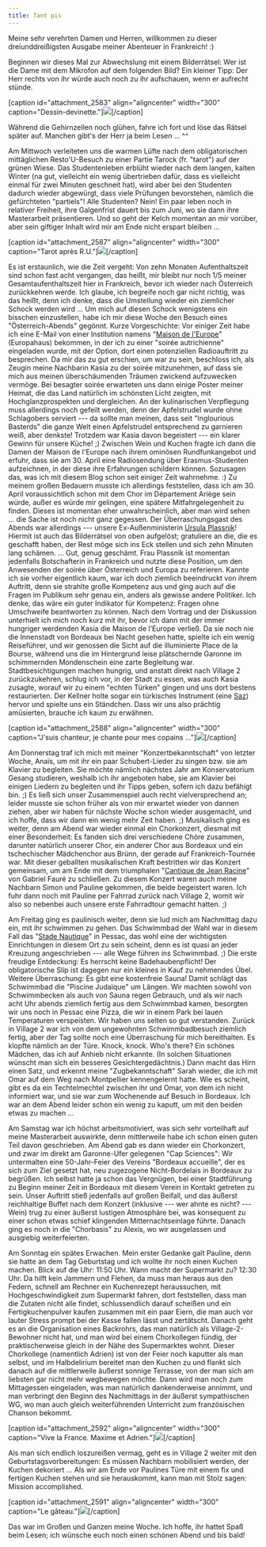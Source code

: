 ```yaml
---
title: Tant pis
---
```


Meine sehr verehrten Damen und Herren, willkommen zu dieser dreiunddreißigsten Ausgabe meiner Abenteuer in Frankreich! :)

Beginnen wir dieses Mal zur Abwechslung mit einem Bilderrätsel: Wer ist die Dame mit dem Mikrofon auf dem folgenden Bild? Ein kleiner Tipp: Der Herr rechts von ihr würde auch noch zu ihr aufschauen, wenn er aufrecht stünde.

[caption id="attachment_2583" align="aligncenter" width="300" caption="Dessin-devinette."][![](http://youcanmakeit.at/wp-content/uploads/2013/04/Photo3035-300x225.jpg)](http://youcanmakeit.at/blog/tant-pis/attachment/photo3035/)[/caption]

Während die Gehirnzellen noch glühen, fahre ich fort und löse das Rätsel später auf. Manchen gibt's der Herr ja beim Lesen ... ^^

Am Mittwoch verleiteten uns die warmen Lüfte nach dem obligatorischen mittäglichen Resto'U-Besuch zu einer Partie Tarock (fr. "tarot") auf der grünen Wiese. Das Studentenleben erblüht wieder nach dem langen, kalten Winter (na gut, vielleicht ein wenig übertrieben dafür, dass es vielleicht einmal für zwei Minuten geschneit hat), wird aber bei den Studenten dadurch wieder abgewürgt, dass viele Prüfungen bevorstehen, nämlich die gefürchteten "partiels"! Alle Studenten? Nein! Ein paar leben noch in relativer Freiheit, ihre Galgenfrist dauert bis zum Juni, wo sie dann ihre Masterarbeit präsentieren. Und so geht der Kelch momentan an mir vorüber, aber sein giftiger Inhalt wird mir am Ende nicht erspart bleiben ...

[caption id="attachment_2587" align="aligncenter" width="300" caption="Tarot après R.U."][![](http://youcanmakeit.at/wp-content/uploads/2013/04/Photo3031-300x225.jpg)](http://youcanmakeit.at/blog/tant-pis/attachment/photo3031/)[/caption]

Es ist erstaunlich, wie die Zeit vergeht: Von zehn Monaten Aufenthaltszeit sind schon fast acht vergangen, das heißt, mir bleibt nur noch 1/5 meiner Gesamtaufenthaltszeit hier in Frankreich, bevor ich wieder nach Österreich zurückkehren werde. Ich glaube, ich begreife noch gar nicht richtig, was das heißt, denn ich denke, dass die Umstellung wieder ein ziemlicher Schock werden wird ...
Um mich auf diesen Schock wenigstens ein bisschen einzustellen, habe ich mir diese Woche den Besuch eines "Österreich-Abends" gegönnt. Kurze Vorgeschichte: Vor einiger Zeit habe ich eine E-Mail von einer Institution namens "[Maison de l'Europe](http://www.europe-bordeaux.eu/)" (Europahaus) bekommen, in der ich zu einer "soirée autrichienne" eingeladen wurde, mit der Option, dort einen potenziellen Radioauftritt zu besprechen. Da mir das zu gut erschien, um war zu sein, beschloss ich, als Zeugin meine Nachbarin Kasia zu der soirée mitzunehmen, auf dass sie mich aus meinen überschäumenden Träumen zwickend aufzuwecken vermöge. Bei besagter soirée erwarteten uns dann einige Poster meiner Heimat, die das Land natürlich im schönsten Licht zeigten, mit Hochglanzprospekten und dergleichen. An der kulinarischen Verpflegung muss allerdings noch gefeilt werden, denn der Apfelstrudel wurde ohne Schlagobers serviert --- da sollte man meinen, dass seit "Inglourious Basterds" die ganze Welt einen Apfelstrudel entsprechend zu garnieren weiß, aber denkste! Trotzdem war Kasia davon begeistert --- ein klarer Gewinn für unsere Küche! ;)
Zwischen Wein und Kuchen fragte ich dann die Damen der Maison de l'Europe nach ihrem ominösen Rundfunkangebot und erfuhr, dass sie am 30. April eine Radiosendung über Erasmus-Studenten aufzeichnen, in der diese ihre Erfahrungen schildern können. Sozusagen das, was ich mit diesem Blog schon seit einiger Zeit wahrnehme. :) Zu meinem großen Bedauern musste ich allerdings feststellen, dass ich am 30. April voraussichtlich schon mit dem Chor im Département Ariège sein würde, außer es würde mir gelingen, eine spätere Mitfahrgelegenheit zu finden. Dieses ist momentan eher unwahrscheinlich, aber man wird sehen ... die Sache ist noch nicht ganz gegessen.
Der Überraschungsgast des Abends war allerdings --- unsere Ex-Außenministerin [Ursula Plassnik](http://de.wikipedia.org/wiki/Ursula_Plassnik)! Hiermit ist auch das Bilderrätsel von oben aufgelöst; gratuliere an die, die es geschafft haben, der Rest möge sich ins Eck stellen und sich zehn Minuten lang schämen. ...
Gut, genug geschämt. Frau Plassnik ist momentan jedenfalls Botschafterin in Frankreich und nutzte diese Position, um den Anwesenden der soirée über Österreich und Europa zu referieren. Kannte ich sie vorher eigentlich kaum, war ich doch ziemlich beeindruckt von ihrem Auftritt, denn sie strahlte große Kompetenz aus und ging auch auf die Fragen im Publikum sehr genau ein, anders als gewisse andere Politiker. Ich denke, das wäre ein guter Indikator für Kompetenz: Fragen ohne Umschweife beantworten zu können.
Nach dem Vortrag und der Diskussion unterhielt ich mich noch kurz mit ihr, bevor ich dann mit der immer hungriger werdenden Kasia die Maison de l'Europe verließ. Da sie noch nie die Innenstadt von Bordeaux bei Nacht gesehen hatte, spielte ich ein wenig Reiseführer, und wir genossen die Sicht auf die illuminierte Place de la Bourse, während uns die im Hintergrund leise plätschernde Garonne im schimmernden Mondenschein eine zarte Begleitung war. Stadtbesichtigungen machen hungrig, und anstatt direkt nach Village 2 zurückzukehren, schlug ich vor, in der Stadt zu essen, was auch Kasia zusagte, worauf wir zu einem "echten Türken" gingen und uns dort bestens restaurierten. Der Kellner holte sogar ein türkisches Instrument (eine [Saz](http://de.wikipedia.org/wiki/Saz)) hervor und spielte uns ein Ständchen. Dass wir uns also prächtig amüsierten, brauche ich kaum zu erwähnen.

[caption id="attachment_2588" align="aligncenter" width="300" caption="J'suis chanteur, je chante pour mes copains ..."][![](http://youcanmakeit.at/wp-content/uploads/2013/04/Photo3037-300x225.jpg)](http://youcanmakeit.at/blog/tant-pis/attachment/photo3037/)[/caption]

Am Donnerstag traf ich mich mit meiner "Konzertbekanntschaft" von letzter Woche, Anaïs, um mit ihr ein paar Schubert-Lieder zu singen bzw. sie am Klavier zu begleiten. Sie möchte nämlich nächstes Jahr am Konservatorium Gesang studieren, weshalb ich ihr angeboten habe, sie am Klavier bei einigen Liedern zu begleiten und ihr Tipps geben, sofern ich dazu befähigt bin. ;) Es ließ sich unser Zusammenspiel auch recht vielversprechend an; leider musste sie schon früher als von mir erwartet wieder von dannen ziehen, aber wir haben für nächste Woche schon wieder ausgemacht, und ich hoffe, dass wir dann ein wenig mehr Zeit haben. ;)
Musikalisch ging es weiter, denn am Abend war wieder einmal ein Chorkonzert, diesmal mit einer Besonderheit: Es fanden sich drei verschiedene Chöre zusammen, darunter natürlich unserer Chor, ein anderer Chor aus Bordeaux und ein tschechischer Mädchenchor aus Brünn, der gerade auf Frankreich-Tournée war. Mit dieser geballten musikalischen Kraft bestritten wir das Konzert gemeinsam, um am Ende mit dem triumphalen "[Cantique de Jean Racine](http://www.youtube.com/watch?v=NzUMfVpugq4)" von Gabriel Fauré zu schließen.
Zu diesem Konzert waren auch meine Nachbarn Simon und Pauline gekommen, die beide begeistert waren. Ich fuhr dann noch mit Pauline per Fahrrad zurück nach Village 2, womit wir also so nebenbei auch unsere erste Fahrradtour gemacht hatten. ;)

Am Freitag ging es paulinisch weiter, denn sie lud mich am Nachmittag dazu ein, mit ihr schwimmen zu gehen. Das Schwimmbad der Wahl war in diesem Fall das "[Stade Nautique](http://www.stadenautique-de-pessac.fr)" in Pessac, das wohl eine der wichtigsten Einrichtungen in diesem Ort zu sein scheint, denn es ist quasi an jeder Kreuzung angeschrieben --- alle Wege führen ins Schwimmbad. ;) Die erste freudige Entdeckung: Es herrscht keine Badehaubenpflicht! Der obligatorische Slip ist dagegen nur ein kleines in Kauf zu nehmendes Übel. Weitere Überraschung: Es gibt eine kostenfreie Sauna! Damit schlägt das Schwimmbad die "Piscine Judaïque" um Längen. Wir machten sowohl von Schwimmbecken als auch von Sauna regen Gebrauch, und als wir nach acht Uhr abends ziemlich fertig aus dem Schwimmbad kamen, besorgten wir uns noch in Pessac eine Pizza, die wir in einem Park bei lauen Temperaturen verspeisten. Wir haben uns selten so gut verstanden.
Zurück in Village 2 war ich von dem ungewohnten Schwimmbadbesuch ziemlich fertig, aber der Tag sollte noch eine Überraschung für mich bereithalten. Es klopfte nämlich an der Türe. Knock, knock. Who's there? Ein schönes Mädchen, das ich auf Anhieb nicht erkannte. (In solchen Situationen wünscht man sich ein besseres Gesichtergedächtnis.) Dann macht das Hirn einen Satz, und erkennt meine "Zugbekanntschaft" Sarah wieder, die ich mit Omar auf dem Weg nach Montpellier kennengelernt hatte. Wie es scheint, gibt es da ein Techtelmechtel zwischen ihr und Omar, von dem ich nicht informiert war, und sie war zum Wochenende auf Besuch in Bordeaux. Ich war an dem Abend leider schon ein wenig zu kaputt, um mit den beiden etwas zu machen ...

Am Samstag war ich höchst arbeitsmotiviert, was sich sehr vorteilhaft auf meine Masterarbeit auswirkte, denn mittlerweile habe ich schon einen guten Teil davon geschrieben.
Am Abend gab es dann wieder ein Chorkonzert, und zwar im direkt am Garonne-Ufer gelegenen "Cap Sciences": Wir untermalten eine 50-Jahr-Feier des Vereins "Bordeaux accueille", der es sich zum Ziel gesetzt hat, neu zugezogene Nicht-Bordelais in Bordeaux zu begrüßen. Ich selbst hatte ja schon das Vergnügen, bei einer Stadtführung zu Beginn meiner Zeit in Bordeaux mit diesem Verein in Kontakt getreten zu sein. Unser Auftritt stieß jedenfalls auf großen Beifall, und das äußerst reichhaltige Buffet nach dem Konzert (inklusive --- wer ahnte es nicht? --- Wein) trug zu einer äußerst lustigen Atmosphäre bei, was konsequent zu einer schon etwas schief klingenden Mitternachtseinlage führte. Danach ging es noch in die "Chorbasis" zu Alexis, wo wir ausgelassen und ausgiebig weiterfeierten.

Am Sonntag ein spätes Erwachen. Mein erster Gedanke galt Pauline, denn sie hatte an dem Tag Geburtstag und ich wollte ihr noch einen Kuchen machen. Blick auf die Uhr: 11:50 Uhr. Wann macht der Supermarkt zu? 12:30 Uhr. Da hilft kein Jammern und Flehen, da muss man heraus aus den Federn, schnell am Rechner ein Kuchenrezept heraussuchen, mit Hochgeschwindigkeit zum Supermarkt fahren, dort feststellen, dass man die Zutaten nicht alle findet, schlussendlich darauf scheißen und ein Fertigkuchenpulver kaufen zusammen mit ein paar Eiern, die man auch vor lauter Stress prompt bei der Kasse fallen lässt und zertätscht. Danach geht es an die Organisation eines Backrohrs, das man natürlich als Village-2-Bewohner nicht hat, und man wird bei einem Chorkollegen fündig, der praktischerweise gleich in der Nähe des Supermarktes wohnt. Dieser Chorkollege (namentlich Adrien) ist von der Feier noch kaputter als man selbst, und im Halbdelirium bereitet man den Kuchen zu und flankt sich danach auf die mittlerweile äußerst sonnige Terrasse, von der man sich am liebsten gar nicht mehr wegbewegen möchte. Dann wird man noch zum Mittagessen eingeladen, was man natürlich dankenderweise annimmt, und man verbringt den Beginn des Nachmittags in der äußerst sympathischen WG, wo man auch gleich weiterführenden Unterricht zum französischen Chanson bekommt.

[caption id="attachment_2592" align="aligncenter" width="300" caption="Vive la France. Maxime et Adrien."][![](http://youcanmakeit.at/wp-content/uploads/2013/04/Photo3054-300x225.jpg)](http://youcanmakeit.at/blog/tant-pis/attachment/photo3054/)[/caption]

Als man sich endlich loszureißen vermag, geht es in Village 2 weiter mit den Geburtstagsvorbereitungen: Es müssen Nachbarn mobilisiert werden, der Kuchen dekoriert ...
Als wir am Ende vor Paulines Türe mit einem fix und fertigen Kuchen stehen und sie herauskommt, kann man mit Stolz sagen: Mission accomplished.

[caption id="attachment_2591" align="aligncenter" width="300" caption="Le gâteau."][![](http://youcanmakeit.at/wp-content/uploads/2013/04/Photo3058-300x225.jpg)](http://youcanmakeit.at/blog/tant-pis/attachment/photo3058/)[/caption]



Das war im Großen und Ganzen meine Woche. Ich hoffe, ihr hattet Spaß beim Lesen; ich wünsche euch noch einen schönen Abend und bis bald!
